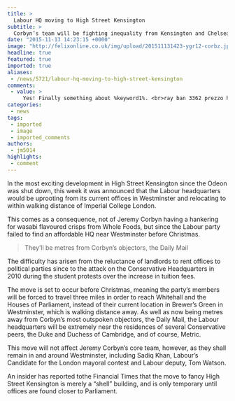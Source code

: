 ```yaml
---
title: >
  Labour HQ moving to High Street Kensington
subtitle: >
  Corbyn’s team will be fighting inequality from Kensington and Chelsea
date: "2015-11-13 14:23:15 +0000"
image: "http://felixonline.co.uk/img/upload/201511131423-ygr12-corbz.jpg"
headline: true
featured: true
imported: true
aliases:
 - /news/5721/labour-hq-moving-to-high-street-kensington
comments:
 - value: >
     Yes! Finally something about %keyword1%. <br>ray ban 3362 prezzo http://www.targettisportingclub.it/?it-ray-ban-3362-prezzo-23920.html,I enjoy this website - its so usefull and helpfull <br>NBA 2K17 http://csgoskinsrare.hatenablog.com/entry/2016/08/11/113617,Passion the site-- very user friendly and whole lots to see! <br>nba 2k17 vc http://www.blogghy.com/blog.php?user=alma41hl&amp;note=969998,Hi-ya, excellent web page you have in here <br>nhl 17 coins http://www.eyyal.com/index.php?do=/forum/thread/1755/buy-nba-2k17-coins-have-the-ability-to-enjoy-enormous/,Wow... this is a helpful web site <br>nhl 17 https://message.diigo.com/message/buy-fifa-17-coins-totally-free-from-infections-4380229?page_num=0#0,Really trsttworuhy blog. Please keep updating with great posts like this one. I have booked marked your site and am about to email it to a few friends of mine that I know would enjoy reading..
categories:
 - news
tags:
 - imported
 - image
 - imported_comments
authors:
 - jm5014
highlights:
 - comment
---
```


In the most exciting development in High Street Kensington since the Odeon was shut down, this week it was announced that the Labour headquarters would be uprooting from its current offices in Westminster and relocating to within walking distance of Imperial College London.

This comes as a consequence, not of Jeremy Corbyn having a hankering for wasabi flavoured crisps from Whole Foods, but since the Labour party failed to find an affordable HQ near Westminster before Christmas.

> They’ll be metres from Corbyn’s objectors, the Daily Mail

The difficulty has arisen from the reluctance of landlords to rent offices to political parties since to the attack on the Conservative Headquarters in 2010 during the student protests over the increase in tuition fees.

The move is set to occur before Christmas, meaning the party’s members will be forced to travel three miles in order to reach Whitehall and the Houses of Parliament, instead of their current location in Brewer’s Green in Westminster, which is walking distance away. As well as now being metres away from Corbyn’s most outspoken objectors, the Daily Mail, the Labour headquarters will be extremely near the residences of several Conservative peers, the Duke and Duchess of Cambridge, and of course, Metric.

This move will not affect Jeremy Corbyn’s core team, however, as they shall remain in and around Westminster, including Sadiq Khan, Labour’s Candidate for the London mayoral contest and Labour deputy, Tom Watson.

An insider has reported tothe Financial Times that the move to fancy High Street Kensington is merely a “shell” building, and is only temporary until offices are found closer to Parliament.
